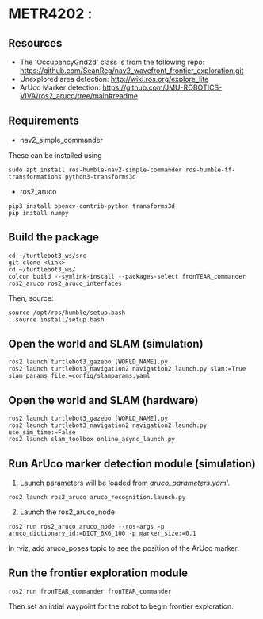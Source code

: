 # METR4202 :

## Resources
- The 'OccupancyGrid2d' class is from the following repo: https://github.com/SeanReg/nav2_wavefront_frontier_exploration.git
- Unexplored area detection: http://wiki.ros.org/explore_lite
- ArUco Marker detection: https://github.com/JMU-ROBOTICS-VIVA/ros2_aruco/tree/main#readme

## Requirements
- nav2_simple_commander

These can be installed using
```
sudo apt install ros-humble-nav2-simple-commander ros-humble-tf-transformations python3-transforms3d
```
- ros2_aruco 
```
pip3 install opencv-contrib-python transforms3d
pip install numpy
```

## Build the package
```
cd ~/turtlebot3_ws/src
git clone <link>
cd ~/turtlebot3_ws/
colcon build --symlink-install --packages-select fronTEAR_commander ros2_aruco ros2_aruco_interfaces
```
Then, source:
```
source /opt/ros/humble/setup.bash
. source install/setup.bash
```

## Open the world and SLAM (simulation)
```
ros2 launch turtlebot3_gazebo [WORLD_NAME].py
ros2 launch turtlebot3_navigation2 navigation2.launch.py slam:=True slam_params_file:=config/slamparams.yaml
```
## Open the world and SLAM (hardware) 
```
ros2 launch turtlebot3_gazebo [WORLD_NAME].py
ros2 launch turtlebot3_navigation2 navigation2.launch.py use_sim_time:=False
ros2 launch slam_toolbox online_async_launch.py
```

## Run ArUco marker detection module (simulation) 
1. Launch parameters will be loaded from _aruco\_parameters.yaml_.
```
ros2 launch ros2_aruco aruco_recognition.launch.py
```
2. Launch the ros2_aruco_node
```
ros2 run ros2_aruco aruco_node --ros-args -p aruco_dictionary_id:=DICT_6X6_100 -p marker_size:=0.1
```
In rviz, add aruco_poses topic to see the position of the ArUco marker.


## Run the frontier exploration module
```
ros2 run fronTEAR_commander fronTEAR_commander
```
Then set an intial waypoint for the robot to begin frontier exploration.

